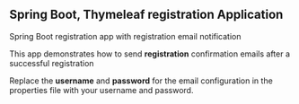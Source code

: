 ## Spring Boot, Thymeleaf registration Application
Spring Boot registration app with registration email notification

This app demonstrates how to send __registration__ confirmation emails 
after a successful registration

Replace the __username__ and __password__ for the email configuration in the properties file with your username and password.
